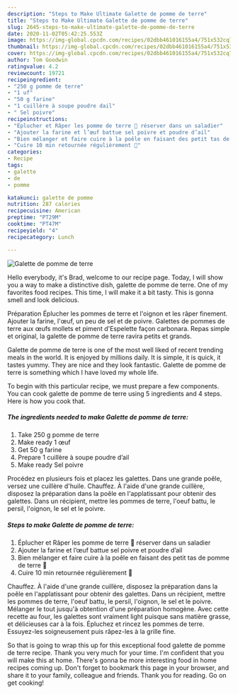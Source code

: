 ```yaml
---
description: "Steps to Make Ultimate Galette de pomme de terre"
title: "Steps to Make Ultimate Galette de pomme de terre"
slug: 2645-steps-to-make-ultimate-galette-de-pomme-de-terre
date: 2020-11-02T05:42:25.553Z
image: https://img-global.cpcdn.com/recipes/02dbb461016155a4/751x532cq70/galette-de-pomme-de-terre-photo-principale-de-la-recette.jpg
thumbnail: https://img-global.cpcdn.com/recipes/02dbb461016155a4/751x532cq70/galette-de-pomme-de-terre-photo-principale-de-la-recette.jpg
cover: https://img-global.cpcdn.com/recipes/02dbb461016155a4/751x532cq70/galette-de-pomme-de-terre-photo-principale-de-la-recette.jpg
author: Tom Goodwin
ratingvalue: 4.2
reviewcount: 19721
recipeingredient:
- "250 g pomme de terre"
- "1 uf"
- "50 g farine"
- "1 cuillère à soupe poudre dail"
- " Sel poivre"
recipeinstructions:
- "Éplucher et Râper les pomme de terre 🥔 réserver dans un saladier"
- "Ajouter la farine et l’œuf battue sel poivre et poudre d’ail"
- "Bien mélanger et faire cuire à la poêle en faisant des petit tas de pomme de terre 🥔"
- "Cuire 10 min retournée régulièrement 🙂"
categories:
- Recipe
tags:
- galette
- de
- pomme

katakunci: galette de pomme 
nutrition: 287 calories
recipecuisine: American
preptime: "PT29M"
cooktime: "PT47M"
recipeyield: "4"
recipecategory: Lunch

---
```



![Galette de pomme de terre](https://img-global.cpcdn.com/recipes/02dbb461016155a4/751x532cq70/galette-de-pomme-de-terre-photo-principale-de-la-recette.jpg)

Hello everybody, it's Brad, welcome to our recipe page. Today, I will show you a way to make a distinctive dish, galette de pomme de terre. One of my favorites food recipes. This time, I will make it a bit tasty. This is gonna smell and look delicious.

Préparation Éplucher les pommes de terre et l&#39;oignon et les râper finement. Ajouter la farine, l&#39;œuf, un peu de sel et de poivre. Galettes de pommes de terre aux œufs mollets et piment d&#39;Espelette façon carbonara. Repas simple et original, la galette de pomme de terre ravira petits et grands.

Galette de pomme de terre is one of the most well liked of recent trending meals in the world. It is enjoyed by millions daily. It is simple, it is quick, it tastes yummy. They are nice and they look fantastic. Galette de pomme de terre is something which I have loved my whole life.


To begin with this particular recipe, we must prepare a few components. You can cook galette de pomme de terre using 5 ingredients and 4 steps. Here is how you cook that.

<!--inarticleads1-->

##### The ingredients needed to make Galette de pomme de terre:

1. Take 250 g pomme de terre
1. Make ready 1 œuf
1. Get 50 g farine
1. Prepare 1 cuillère à soupe poudre d’ail
1. Make ready  Sel poivre


Procédez en plusieurs fois et placez les galettes. Dans une grande poêle, versez une cuillère d&#39;huile. Chauffez. À l&#39;aide d&#39;une grande cuillère, disposez la préparation dans la poêle en l&#39;applatissant pour obtenir des galettes. Dans un récipient, mettre les pommes de terre, l&#39;oeuf battu, le persil, l&#39;oignon, le sel et le poivre. 

<!--inarticleads2-->

##### Steps to make Galette de pomme de terre:

1. Éplucher et Râper les pomme de terre 🥔 réserver dans un saladier
1. Ajouter la farine et l’œuf battue sel poivre et poudre d’ail
1. Bien mélanger et faire cuire à la poêle en faisant des petit tas de pomme de terre 🥔
1. Cuire 10 min retournée régulièrement 🙂


Chauffez. À l&#39;aide d&#39;une grande cuillère, disposez la préparation dans la poêle en l&#39;applatissant pour obtenir des galettes. Dans un récipient, mettre les pommes de terre, l&#39;oeuf battu, le persil, l&#39;oignon, le sel et le poivre. Mélanger le tout jusqu&#39;à obtention d&#39;une préparation homogène. Avec cette recette au four, les galettes sont vraiment light puisque sans matière grasse, et délicieuses car à la fois. Épluchez et rincez les pommes de terre. Essuyez-les soigneusement puis râpez-les à la grille fine. 

So that is going to wrap this up for this exceptional food galette de pomme de terre recipe. Thank you very much for your time. I'm confident that you will make this at home. There's gonna be more interesting food in home recipes coming up. Don't forget to bookmark this page in your browser, and share it to your family, colleague and friends. Thank you for reading. Go on get cooking!
